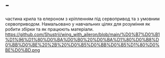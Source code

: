# -
частина крила та елероном з кріпленням під сервопривод та з умовним сервоприводом. Намальовано у навчальних цілях для розуміння як робити збірки та як працюють матеріали. 
https://github.com/Shustrii/wing_with_aileron/blob/main/%D0%B7%D0%B1%D1%96%D1%80%D0%BA%D0%B0%20%D0%BA%D1%80%D0%B8%D0%BB%D0%BE%20%2B%20%D0%B5%D0%BB%D0%B5%D1%80%D0%BE%D0%BD.png
